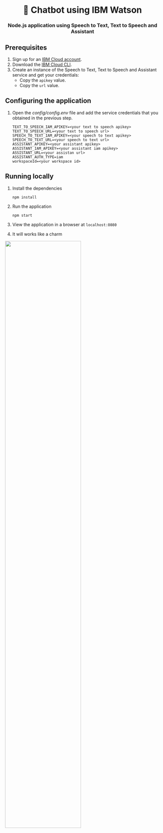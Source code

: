 <h1 align="center" style="border-bottom: none;"> 🤖 Chatbot using IBM Watson </h1>
<h3 align="center">Node.js application using Speech to Text, Text to Speech and Assistant </h3>

## Prerequisites

1. Sign up for an [IBM Cloud account](https://cloud.ibm.com/registration/).
2. Download the [IBM Cloud CLI](https://cloud.ibm.com/docs/cli/index.html#overview).
3. Create an instance of the Speech to Text, Text to Speech and Assistant service and get your credentials:
    - Copy the `apikey` value.
    - Copy the `url` value.

## Configuring the application

1. Open the *config/config.env* file and add the service credentials that you obtained in the previous step.
    ```
    TEXT_TO_SPEECH_IAM_APIKEY=<your text to speech apikey>
    TEXT_TO_SPEECH_URL=<your text to speech url>
    SPEECH_TO_TEXT_IAM_APIKEY=<your speech to text apikey>
    SPEECH_TO_TEXT_URL=<your speech to text url>
    ASSISTANT_APIKEY=<your assistant apikey>
    ASSISTANT_IAM_APIKEY=<your assistant iam apikey>
    ASSISTANT_URL=<your assistan url>
    ASSISTANT_AUTH_TYPE=iam
    workspaceId=<your workspace id>

    ```

## Running locally

1. Install the dependencies

    ```
    npm install
    ```

2. Run the application

    ```
    npm start
    ```

3. View the application in a browser at `localhost:8080`

4. It will works like a charm


<img src="https://github.com/Hamaar/botcekresipos/blob/master/Screen%20Shot%20pos.png" width="70%" height="70%">


